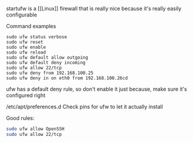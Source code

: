 startufw is a [[Linux]] firewall that is really nice because it's really easily configurable

Command examples
```
sudo ufw status verbose
sudo ufw reset
sudo ufw enable
sudo ufw reload
sudo ufw default allow outgoing
sudo ufw default deny incoming
sudo ufw allow 22/tcp
sudo ufw deny from 192.168.100.25
sudo ufw deny in on eth0 from 192.168.100.26cd
```

ufw has a default deny rule, so don't enable it just because, make sure it's configured right

/etc/apt/preferences.d
Check pins for ufw to let it actually install

Good rules:
```sh
sudo ufw allow OpenSSH
sudo ufw allow 22/tcp
```